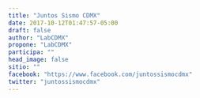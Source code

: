 ```yaml
---
title: "Juntos Sismo CDMX"
date: 2017-10-12T01:47:57-05:00
draft: false
author: "LabCDMX"
propone: "LabCDMX"
participa: ""
head_image: false
sitio: ""
facebook: "https://www.facebook.com/juntossismocdmx"
twitter: "juntossismocdmx"
---
```

